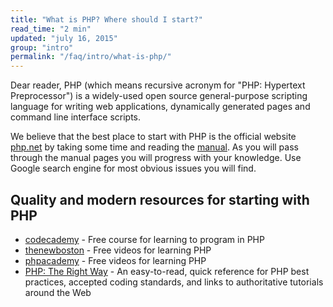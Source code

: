 ```yaml
---
title: "What is PHP? Where should I start?"
read_time: "2 min"
updated: "july 16, 2015"
group: "intro"
permalink: "/faq/intro/what-is-php/"
---
```


Dear reader, PHP (which means recursive acronym for "PHP: Hypertext Preprocessor") is a widely-used open source general-purpose
scripting language for writing web applications, dynamically generated pages and command line interface scripts.

We believe that the best place to start with PHP is the official website [php.net][php-net] by taking some time and reading the [manual][manual].
As you will pass through the manual pages you will progress with your knowledge. Use Google search engine for most obvious issues you will find.

## Quality and modern resources for starting with PHP

* [codecademy][codecademy] - Free course for learning to program in PHP
* [thenewboston][thenewboston] - Free videos for learning PHP
* [phpacademy][phpacademy] - Free videos for learning PHP
* [PHP: The Right Way][php-the-right-way] - An easy-to-read, quick reference for PHP best practices, accepted coding standards, and links to authoritative tutorials around the Web


[php-net]: http://php.net
[manual]: http://php.net/manual
[php-the-right-way]: http://phptherightway.com
[codecademy]: http://www.codecademy.com/tracks/php
[thenewboston]: https://www.thenewboston.com/videos.php?cat=11
[phpacademy]: https://www.youtube.com/watch?v=QRmmISj6Rrw&list=PLfdtiltiRHWFD41D_LDomY1Fb-O9MtFqq
